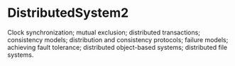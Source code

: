# DistributedSystem2
Clock synchronization; mutual exclusion; distributed transactions; consistency models; distribution and consistency protocols; failure models; achieving fault tolerance; distributed object-based systems; distributed file systems.

